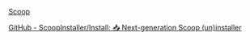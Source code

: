 [Scoop](https://scoop.sh/)

[GitHub - ScoopInstaller/Install: 📥 Next-generation Scoop (un)installer](https://github.com/ScoopInstaller/Install#readme)

